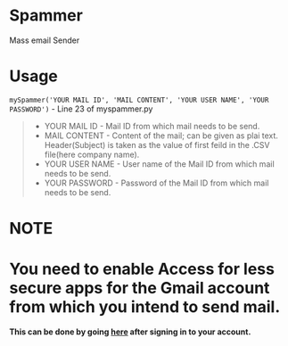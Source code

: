 # Spammer
Mass email Sender

# Usage
`mySpammer('YOUR MAIL ID', 'MAIL CONTENT', 'YOUR USER NAME', 'YOUR PASSWORD')`  -   Line 23 of myspammer.py

> - YOUR MAIL ID - Mail ID from which mail needs to be send.
> - MAIL CONTENT - Content of the mail; can be given as plai text. Header(Subject) is taken as the value of first feild in the .CSV file(here company name).
> - YOUR USER NAME - User name of the Mail ID from which mail needs to be send.
> - YOUR PASSWORD - Password of the Mail ID from which mail needs to be send.

# NOTE 
# You need to enable Access for less secure apps for the Gmail account from which you intend to send mail.
**This can be done by going [here](https://myaccount.google.com/lesssecureapps?pli=1) after signing in to your account.**
